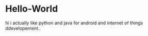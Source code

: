 # Hello-World
hi
i actually like python and java for android and internet of things ddevelopement..
